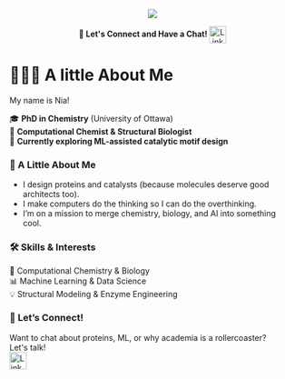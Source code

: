 <p align="center">
  <img src="https://capsule-render.vercel.app/api?text=Hey%20there!&fontColor=0B45A0&fontSize=50&animation=fadeIn&type=Waving&color=gradient&height=100"/>
</p>

<p align="center">
  <strong>💬 Let's Connect and Have a Chat! </strong>
  <a href="https://www.linkedin.com/in/niayesh-zarifi/" target="_blank">
    <img height="30" style="vertical-align: middle;" src="https://cdn4.iconfinder.com/data/icons/colorful-guache-social-media-logos-1/159/social-media_linkedin-512.png" alt="LinkedIn"/>
  </a>
</p>

# 👩🏽‍💻 A little About Me

My name is Nia!

🎓 **PhD in Chemistry** (University of Ottawa)  
🔬 **Computational Chemist & Structural Biologist**  
🤖 **Currently exploring ML-assisted catalytic motif design**  

### 🌟 A Little About Me  
- I design proteins and catalysts (because molecules deserve good architects too).  
- I make computers do the thinking so I can do the overthinking.  
- I’m on a mission to merge chemistry, biology, and AI into something cool.   

### 🛠️ Skills & Interests  
🧪 Computational Chemistry & Biology  
📊 Machine Learning & Data Science  
💡 Structural Modeling & Enzyme Engineering  

### 💬 Let’s Connect!  
Want to chat about proteins, ML, or why academia is a rollercoaster?  
Let's talk!  
<a href="https://www.linkedin.com/in/niayesh-zarifi/" target="_blank">
  <img height="30" style="vertical-align: middle;" src="https://cdn4.iconfinder.com/data/icons/colorful-guache-social-media-logos-1/159/social-media_linkedin-512.png" alt="LinkedIn"/>
</a>
